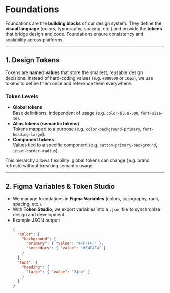 # Foundations

Foundations are the **building blocks** of our design system. They define the **visual language** (colors, typography, spacing, etc.) and provide the **tokens** that bridge design and code. Foundations ensure consistency and scalability across platforms.

---

## 1. Design Tokens

Tokens are **named values** that store the smallest, reusable design decisions. Instead of hard-coding values (e.g. `#000000` or `16px`), we use tokens to define them once and reference them everywhere.

### Token Levels
- **Global tokens**  
  Base definitions, independent of usage (e.g. `color-blue-500`, `font-size-16`).
- **Alias tokens (semantic tokens)**  
  Tokens mapped to a purpose (e.g. `color-background-primary`, `font-heading-large`).
- **Component tokens**  
  Values tied to a specific component (e.g. `button-primary-background`, `input-border-radius`).

This hierarchy allows flexibility: global tokens can change (e.g. brand refresh) without breaking semantic usage.

---

## 2. Figma Variables & Token Studio

- We manage foundations in **Figma Variables** (colors, typography, radii, spacing, etc.).  
- With **Token Studio**, we export variables into a `.json` file to synchronize design and development.  
- Example JSON output:
  ```json
  {
    "color": {
      "background": {
        "primary": { "value": "#FFFFFF" },
        "secondary": { "value": "#F4F4F4" }
      }
    },
    "font": {
      "heading": {
        "large": { "value": "24px" }
      }
    }
  }